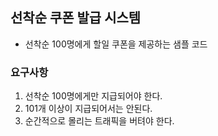 ## 선착순 쿠폰 발급 시스템

 - 선착순 100명에게 할일 쿠폰을 제공하는 샘플 코드

### 요구사항
1. 선착순 100명에게만 지급되어야 한다.
2. 101개 이상이 지급되어서는 안된다.
3. 순간적으로 몰리는 트래픽을 버텨야 한다.
